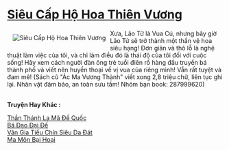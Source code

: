 <a href="https://truyenwiki.net/sieu-cap-ho-hoa-thien-vuong.35517/" title="Siêu Cấp Hộ Hoa Thiên Vương"><h1>Siêu Cấp Hộ Hoa Thiên Vương</h1></a><div style="display:table"><img align="right" style="float: left; padding: 10px;" src="https://truyenwiki.net/a/img/str/src/35517.jpg" alt="Siêu Cấp Hộ Hoa Thiên Vương">Xưa, Lão Tử là Vua Cú, nhưng bây giờ Lão Tử sẽ trở thành một thần vệ hoa siêu hạng! Đơn giản và thô lỗ là nghệ thuật làm việc của tôi, và chỉ làm điều đó là thái độ của tôi đối với cuộc sống! Hãy xem cách người đàn ông trẻ tuổi điên rồ hàng đầu truyền bá thành phố và viết nên huyền thoại về vị vua của riêng mình! Vẫn rất tuyệt và đam mê! (Sách cũ "Ác Ma Vương Thành" viết xong 2,8 triệu chữ, liên tục ghi lại. Nhân vật đảm bảo, an toàn sưu tầm! Nhóm bạn book: 287999620)</div><p><br><b>Truyện Hay Khác :</b></p><a href="https://truyenwiki.net/than-thanh-la-ma-de-quoc.35390/" alt="Thần Thánh La Mã Đế Quốc">Thần Thánh La Mã Đế Quốc</a><br/><a href="https://github.com/nownovels/topcv/tree/master/truyenhay/35527" alt="Bá Đạo Đại Đế">Bá Đạo Đại Đế</a><br/><a href="https://github.com/nownovels/topcv/tree/master/truyenhay/35266" alt="Vân Gia Tiểu Chín Siêu Da Đát">Vân Gia Tiểu Chín Siêu Da Đát</a><br/><a href="https://github.com/nownovels/topcv/tree/master/truyenhay/35474" alt="Ma Môn Bại Hoại">Ma Môn Bại Hoại</a><br/>